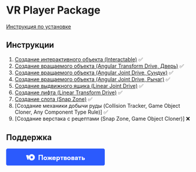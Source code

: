 # VR Player Package

[Инструкция по установке](/Guides/00_Installation/)

## Инструкции

1. [Создание интерактивного объекта (Interactable)](/Guides/01_Interactive/) :white_check_mark:
2. [Создание вращаемого объекта (Angular Transform Drive, Дверь)](/Guides/02_AngularTransformDrive/) :white_check_mark:
3. [Создание вращаемого объекта (Angular Joint Drive, Сундук)](/Guides/03_AngularJointDrive/) :white_check_mark:
4. [Создание вращаемого объекта (Angular Joint Drive, Рычаг)](/Guides/04_AngularJointDrive_Level/) :white_check_mark:
5. [Создание выдвижного ящика (Linear Joint Drive)](/Guides/05_LinearJointDrive_Drawer/) :white_check_mark:
6. [Создание лифта (Linear Transform Drive)](/Guides/06_LinearTransformDrive_Lift/) :white_check_mark:
7. [Создание слота (Snap Zone)](/Guides/07_SnapZone/) :white_check_mark:
8. [Создание механики добычи руды (Collision Tracker, Game Object Cloner, Any Component Type Rule)] :white_check_mark:
9. [Создание верстака с рецептами (Snap Zone, Game Object Cloner)] :x:

## Поддержка

[![Sbor.png](/img/Sbor.png)](https://yoomoney.ru/fundraise/SzaO6AEXfKY.230228)
